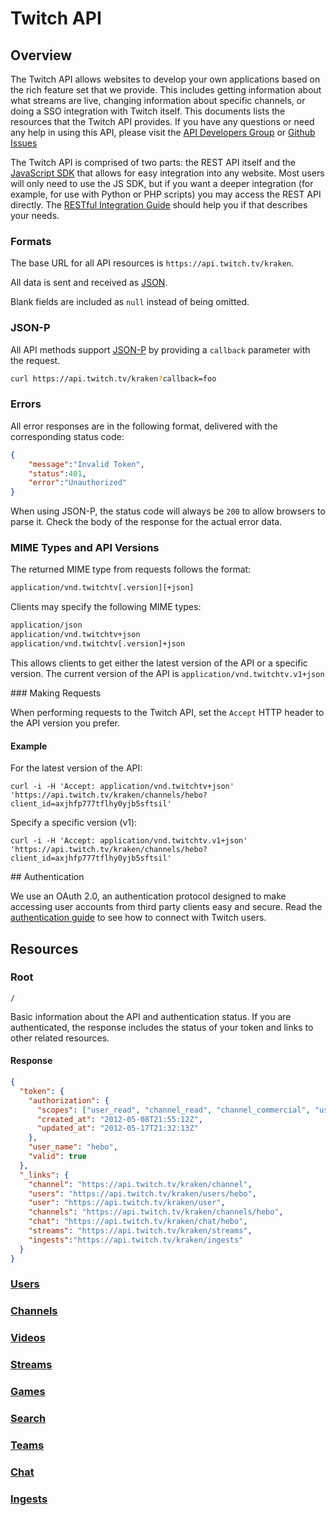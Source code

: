 # Twitch API

## Overview

The Twitch API allows websites to develop your own applications based on the rich feature set that we provide. This includes getting information about what streams are live, changing information about specific channels, or doing a SSO integration with Twitch itself. This documents lists the resources that the Twitch API provides. If you have any questions or need any help in using this API, please visit the [API Developers Group][] or [Github Issues][]

The Twitch API is comprised of two parts: the REST API itself and the [JavaScript SDK][] that allows for easy integration into any website. Most users will only need to use the JS SDK, but if you want a deeper integration (for example, for use with Python or PHP scripts) you may access the REST API directly. The [RESTful Integration Guide][] should help you if that describes your needs.


[API Developers Group]: https://groups.google.com/forum/?fromgroups#!forum/twitch-api
[JavaScript SDK]: /justintv/twitch-js-sdk
[Github Issues]: /justintv/Twitch-API/issues
[RESTful Integration Guide]: /justintv/Twitch-API/blob/master/RESTful-Integration-Guide.md

### Formats

The base URL for all API resources is `https://api.twitch.tv/kraken`.

All data is sent and received as [JSON][].

Blank fields are included as `null` instead of being omitted.

[JSON]: http://www.json.org/

### JSON-P

All API methods support [JSON-P][] by providing a `callback` parameter with the request.

```bash
curl https://api.twitch.tv/kraken?callback=foo
```

[JSON-P]: http://json-p.org/
### Errors

All error responses are in the following format, delivered with the corresponding status code:

```json
{
    "message":"Invalid Token",
    "status":401,
    "error":"Unauthorized"
}
```

When using JSON-P, the status code will always be `200` to allow browsers to parse it. Check the body of the response for the actual error data.

### MIME Types and API Versions

The returned MIME type from requests follows the format:

```bash
application/vnd.twitchtv[.version][+json]
```

Clients may specify the following MIME types:

```bash
application/json
application/vnd.twitchtv+json
application/vnd.twitchtv[.version]+json
```

This allows clients to get either the latest version of the API or a specific version. The current version of the API is `application/vnd.twitchtv.v1+json`

<a name="requests"/>
### Making Requests

When performing requests to the Twitch API, set the `Accept` HTTP header to the API version you prefer.

#### Example

For the latest version of the API:

    curl -i -H 'Accept: application/vnd.twitchtv+json' 'https://api.twitch.tv/kraken/channels/hebo?client_id=axjhfp777tflhy0yjb5sftsil' 

Specify a specific version (v1):

    curl -i -H 'Accept: application/vnd.twitchtv.v1+json' 'https://api.twitch.tv/kraken/channels/hebo?client_id=axjhfp777tflhy0yjb5sftsil' 

<a name="oauth"/>
<a name="wiki-auth"/>
## Authentication 

We use an OAuth 2.0, an authentication protocol designed to make accessing user accounts from third party clients easy and secure. Read the [authentication guide][] to see how to connect with Twitch users.

[authentication guide]: /justintv/Twitch-API/blob/master/authentication.md

## Resources

### Root

`/`

Basic information about the API and authentication status. If you are authenticated, the response includes the status of your token and links to other related resources.

#### Response

```json
{
  "token": {
    "authorization": {
      "scopes": ["user_read", "channel_read", "channel_commercial", "user_read"],
      "created_at": "2012-05-08T21:55:12Z",
      "updated_at": "2012-05-17T21:32:13Z"
    },
    "user_name": "hebo",
    "valid": true
  },
  "_links": {
    "channel": "https://api.twitch.tv/kraken/channel",
    "users": "https://api.twitch.tv/kraken/users/hebo",
    "user": "https://api.twitch.tv/kraken/user",
    "channels": "https://api.twitch.tv/kraken/channels/hebo",
    "chat": "https://api.twitch.tv/kraken/chat/hebo",
    "streams": "https://api.twitch.tv/kraken/streams",
    "ingests":"https://api.twitch.tv/kraken/ingests"
  }
}
```

### [Users](/justintv/Twitch-API/blob/master/resources/users.md)
### [Channels](/justintv/Twitch-API/blob/master/resources/channels.md)
### [Videos](/justintv/Twitch-API/blob/master/resources/videos.md)
### [Streams](/justintv/Twitch-API/blob/master/resources/streams.md)
### [Games](/justintv/Twitch-API/blob/master/resources/games.md)
### [Search](/justintv/Twitch-API/blob/master/resources/search.md)
### [Teams](/justintv/Twitch-API/blob/master/resources/teams.md)
### [Chat](/justintv/Twitch-API/blob/master/resources/chat.md)
### [Ingests](/justintv/Twitch-API/blob/master/resources/ingests.md)
<!--### [Blocks](/justintv/Twitch-API/blob/master/resources/blocks.md)-->
